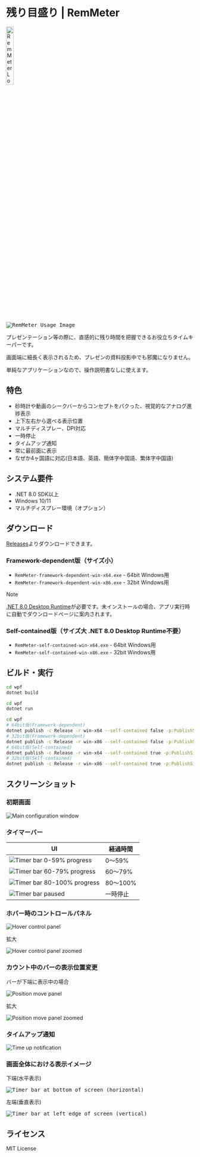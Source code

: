 # 残り目盛り | RemMeter

<img src="./images/logo.png" alt="RemMeter Logo" width="20%">

<kbd>![RemMeter Usage Image](./images/usage-image.png)</kbd>

プレゼンテーション等の際に、直感的に残り時間を把握できるお役立ちタイムキーパーです。

画面端に細長く表示されるため、プレゼンの資料投影中でも邪魔になりません。

単純なアプリケーションなので、操作説明書なしに使えます。

## 特色

- 砂時計や動画のシークバーからコンセプトをパクった、視覚的なアナログ進捗表示
- 上下左右から選べる表示位置
- マルチディスプレー、DPI対応
- 一時停止
- タイムアップ通知
- 常に最前面に表示
- なぜか4ヶ国語に対応(日本語、英語、簡体字中国語、繁体字中国語)

## システム要件
- .NET 8.0 SDK以上
- Windows 10/11
- マルチディスプレー環境（オプション）

## ダウンロード

[Releases](https://github.com/yokenzan/rem-meter/releases)よりダウンロードできます。

### Framework-dependent版（サイズ小）
- `RemMeter-framework-dependent-win-x64.exe` - 64bit Windows用
- `RemMeter-framework-dependent-win-x86.exe` - 32bit Windows用

> [!NOTE]
> [.NET 8.0 Desktop Runtime](https://dotnet.microsoft.com/download/dotnet/8.0)が必要です。未インストールの場合、アプリ実行時に自動でダウンロードページに案内されます。

### Self-contained版（サイズ大 .NET 8.0 Desktop Runtime不要）
- `RemMeter-self-contained-win-x64.exe` - 64bit Windows用
- `RemMeter-self-contained-win-x86.exe` - 32bit Windows用

## ビルド・実行

```bash
cd wpf
dotnet build
```

```bash
cd wpf
dotnet run
```

```bash
cd wpf
# 64bit版(Framework-dependent)
dotnet publish -c Release -r win-x64 --self-contained false -p:PublishSingleFile=true
# 32bit版(Framework-dependent)
dotnet publish -c Release -r win-x86 --self-contained false -p:PublishSingleFile=true
# 64bit版(Self-contained)
dotnet publish -c Release -r win-x64 --self-contained true -p:PublishSingleFile=true
# 32bit版(Self-contained)
dotnet publish -c Release -r win-x86 --self-contained true -p:PublishSingleFile=true
```

## スクリーンショット

### 初期画面

![Main configuration window](./images/main-configuration-window.png)

### タイマーバー

| UI | 経過時間 |
|-----|-----|
| ![Timer bar 0-59% progress](./images/timer-bar-0_59.png) | 0～59% |
| ![Timer bar 60-79% progress](./images/timer-bar-60_79.png) | 60～79% |
| ![Timer bar 80-100% progress](./images/timer-bar-80_100.png) | 80～100% |
| ![Timer bar paused](./images/timer-bar-paused.png) | 一時停止 |

### ホバー時のコントロールパネル

![Hover control panel](./images/hover-control-panel.png)

拡大

![Hover control panel zoomed](./images/hover-control-panel-zoomed.png)

### カウント中のバーの表示位置変更

バーが下端に表示中の場合

![Position move panel](./images/position-move-panel.png)

拡大

![Position move panel zoomed](./images/position-move-panel-zoomed.png)

### タイムアップ通知

![Time up notification](./images/time-up-notification.png)

### 画面全体における表示イメージ

下端(水平表示)

<kbd>![Timer bar at bottom of screen (horizontal)](./images/full-screen-image-timer-bar-horizontal.png)</kbd>

左端(垂直表示)

<kbd>![Timer bar at left edge of screen (vertical)](./images/full-screen-image-timer-bar-vertical.png)</kbd>

## ライセンス

MIT License